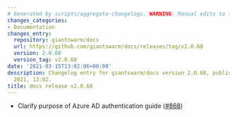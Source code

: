 ```yaml
---
# Generated by scripts/aggregate-changelogs. WARNING: Manual edits to this files will be overwritten.
changes_categories:
- Documentation
changes_entry:
  repository: giantswarm/docs
  url: https://github.com/giantswarm/docs/releases/tag/v2.0.68
  version: 2.0.68
  version_tag: v2.0.68
date: '2021-03-15T13:02:06+00:00'
description: Changelog entry for giantswarm/docs version 2.0.68, published on 15 March
  2021, 13:02.
title: docs release v2.0.68
---
```


- Clarify purpose of Azure AD authentication guide ([#868](https://github.com/giantswarm/docs/pull/868))
